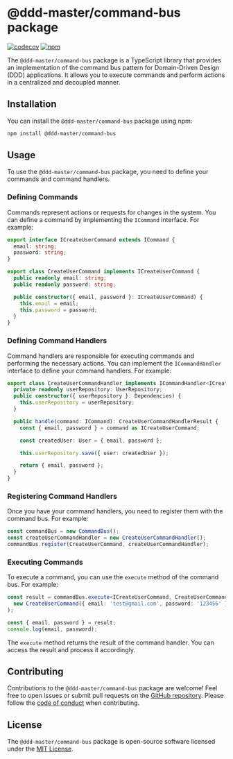 # @ddd-master/command-bus package

[![codecov](https://codecov.io/github/BartekCK/ddd-master/branch/master/graph/badge.svg?token=O1NDI5H17P)](https://codecov.io/github/BartekCK/ddd-master)
[![npm](https://img.shields.io/npm/v/@ddd-master/command-bus?color=blue&label=%40ddd-master%2Fcommand-bus)](https://www.npmjs.com/package/@ddd-master/command-bus)

The `@ddd-master/command-bus` package is a TypeScript library that provides an implementation of the command bus pattern for Domain-Driven Design (DDD) applications. It allows you to execute commands and perform actions in a centralized and decoupled manner.

## Installation

You can install the `@ddd-master/command-bus` package using npm:

```bash
npm install @ddd-master/command-bus
```

## Usage

To use the `@ddd-master/command-bus` package, you need to define your commands and command handlers.

### Defining Commands

Commands represent actions or requests for changes in the system. You can define a command by implementing the `ICommand` interface. For example:

```typescript
export interface ICreateUserCommand extends ICommand {
  email: string;
  password: string;
}

export class CreateUserCommand implements ICreateUserCommand {
  public readonly email: string;
  public readonly password: string;

  public constructor({ email, password }: ICreateUserCommand) {
    this.email = email;
    this.password = password;
  }
}
```

### Defining Command Handlers

Command handlers are responsible for executing commands and performing the necessary actions. You can implement the `ICommandHandler` interface to define your command handlers. For example:

```typescript
export class CreateUserCommandHandler implements ICommandHandler<ICreateUserCommand, CreateUserCommandHandlerResult> {
  private readonly userRepository: UserRepository;
  public constructor({ userRepository }: Dependencies) {
    this.userRepository = userRepository;
  }

  public handle(command: ICommand): CreateUserCommandHandlerResult {
    const { email, password } = command as ICreateUserCommand;

    const createdUser: User = { email, password };

    this.userRepository.save({ user: createdUser });

    return { email, password };
  }
}
```

### Registering Command Handlers

Once you have your command handlers, you need to register them with the command bus. For example:

```typescript
const commandBus = new CommandBus();
const createUserCommandHandler = new CreateUserCommandHandler();
commandBus.register(CreateUserCommand, createUserCommandHandler);
```

### Executing Commands

To execute a command, you can use the `execute` method of the command bus. For example:

```typescript
const result = commandBus.execute<ICreateUserCommand, CreateUserCommandHandlerResult>(
  new CreateUserCommand({ email: 'test@gmail.com', password: '123456' }),
);

const { email, password } = result;
console.log(email, password);
```
The `execute` method returns the result of the command handler. You can access the result and process it accordingly.

## Contributing

Contributions to the `@ddd-master/command-bus` package are welcome! Feel free to open issues or submit pull requests on the [GitHub repository](https://github.com/BartekCK/ddd-master/tree/master/libs/command-bus). Please follow the [code of conduct](https://github.com/BartekCK/ddd-master/blob/master/CODE_OF_CONDUCT.md) when contributing.

## License

The `@ddd-master/command-bus` package is open-source software licensed under the [MIT License](https://github.com/BartekCK/ddd-master/blob/master/LICENSE).
